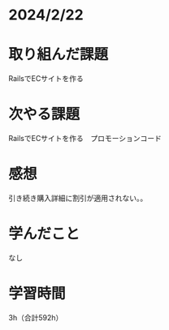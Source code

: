 # 2024/2/22
# 取り組んだ課題
RailsでECサイトを作る

# 次やる課題
RailsでECサイトを作る　プロモーションコード

# 感想
引き続き購入詳細に割引が適用されない。。

# 学んだこと
なし

# 学習時間
3h（合計592h）
